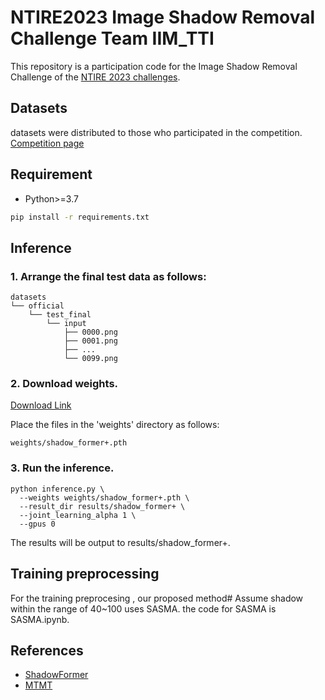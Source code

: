 # NTIRE2023 Image Shadow Removal Challenge Team IIM_TTI

This repository is a participation code for the Image Shadow Removal Challenge of the [NTIRE 2023 challenges](https://cvlai.net/ntire/2023/).


## Datasets
datasets were distributed to those who participated in the competition. [Competition page](https://codalab.lisn.upsaclay.fr/competitions/10253)

## Requirement
* Python>=3.7

```bash
pip install -r requirements.txt
```

## Inference

### 1. Arrange the final test data as follows:

```
datasets
└── official
    └── test_final
        └── input
            ├── 0000.png
            ├── 0001.png
            ├── ...
            └── 0099.png
```

### 2. Download weights.

[Download Link](https://drive.google.com/file/d/1I3oGi_ZlMoz5Zc4Mfm5tQY8N50Dh1VR7/view?usp=share_link)

Place the files in the 'weights' directory as follows:
```
weights/shadow_former+.pth
```

### 3. Run the inference.

```
python inference.py \
  --weights weights/shadow_former+.pth \
  --result_dir results/shadow_former+ \
  --joint_learning_alpha 1 \
  --gpus 0
```

The results will be output to results/shadow_former+.

## Training preprocessing
For the training preprocesing , our proposed method# Assume shadow within the range of 40~100 uses SASMA.
the code for SASMA is SASMA.ipynb. 

## References
* [ShadowFormer](https://github.com/GuoLanqing/ShadowFormer)
* [MTMT](https://github.com/eraserNut/MTMT)